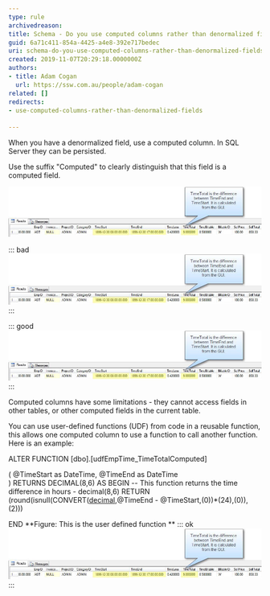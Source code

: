 ```yaml
---
type: rule
archivedreason: 
title: Schema - Do you use computed columns rather than denormalized fields?
guid: 6a71c411-854a-4425-a4e8-392e717bedec
uri: schema-do-you-use-computed-columns-rather-than-denormalized-fields
created: 2019-11-07T20:29:18.0000000Z
authors:
- title: Adam Cogan
  url: https://ssw.com.au/people/adam-cogan
related: []
redirects:
- use-computed-columns-rather-than-denormalized-fields

---
```


When you have a denormalized field, use a computed column.  In SQL Server they can be persisted.

Use the suffix "Computed" to clearly distinguish that this field is a computed field.

![NormalizedFields_Bad.jpg style=](NormalizedFields_Bad.jpg)

::: bad  
![Figure: Bad Example - This field was manually updated from code in the middle tier.](NormalizedFields\_Bad.jpg)  
:::  

::: good  
![Figure: Good Example - There was no code in the middle tier to calculate this (and it has the correct name)](NormalizedFields\_Bad.jpg)  
:::  

<!--endintro-->

Computed columns have some limitations - they cannot access fields in other tables, or other computed fields in the current table.

You can use user-defined functions (UDF) from code in a reusable function, this allows one computed column to use a function to call another function.  Here is an example:

ALTER FUNCTION [dbo].[udfEmpTime\_TimeTotalComputed]

(
@TimeStart as DateTime,
@TimeEnd as DateTime     
)
RETURNS DECIMAL(8,6)
AS
BEGIN
-- This function returns the time difference in hours - decimal(8,6)
RETURN (round(isnull(CONVERT([decimal](8,6),@TimeEnd - @TimeStart,(0))\*(24),(0)),(2)))

 END
 **Figure: This is the user defined function
** 
::: ok  
![Figure: Setting up a computed column in the table designer](NormalizedFields\_Bad.jpg)  
:::
